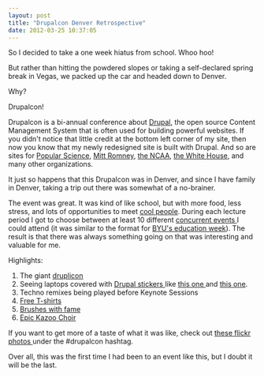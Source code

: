 ```yaml
---
layout: post
title: "Drupalcon Denver Retrospective"
date: 2012-03-25 10:37:05
---
```


So I decided to take a one week hiatus from school. Whoo hoo!

But rather than hitting the powdered slopes or taking a self-declared spring break in Vegas, we packed up the car and headed down to Denver.

Why?

Drupalcon!

Drupalcon is a bi-annual conference about <a href="http://drupal.org" target="_blank" title="Drupal.org">Drupal</a>, the open source Content Management System that is often used for building powerful websites. If you didn't notice that little credit at the bottom left corner of my site, then now you know that my newly redesigned site is built with Drupal. And so are sites for <a href="http://www.popsci.com" target="_blank" title="popsci.com">Popular Science</a>, <a href="http://www.mittromney.com/" target="_blank" title="mittromney.com">Mitt Romney</a>, <a href="http://www.ncaa.com" target="_blank" title="ncaa.com">the NCAA</a>, <a href="http://www.whitehouse.gov/" target="_blank" title="whitehouse.gov">the White House</a>, and many other organizations.

It just so happens that this Drupalcon was in Denver, and since I have family in Denver, taking a trip out there was somewhat of a no-brainer.

The event was great. It was kind of like school, but with more food, less stress, and lots of opportunities to meet <a href="https://twitter.com/#!/BryanEBraun/status/182265184411328512" target="_blank">cool people</a>. During each lecture period I got to choose between at least 10 different <a href="http://denver2012.drupal.org/program/schedule" target="_blank" title="Drupalcon Denver Schedule">concurrent events </a>I could attend (it was similar to the format for [BYU's education week][1]). The result is that there was always something going on that was interesting and valuable for me.

 [1]: http://ce.byu.edu/edweek/

Highlights:

1.  The giant <a href="http://www.flickr.com/photos/macetaria/6861077734/lightbox/" target="_blank">druplicon</a>
2.  Seeing laptops covered with <a href="http://buytaert.net/album/drupalcamp-paris-2008/drupal-stickers" target="_blank" title="Drupal Stickers on Laptops">Drupal stickers </a>like <a href="https://encrypted-tbn2.google.com/images?q=tbn:ANd9GcQpyRuGGGfT00sNvl22KWRpdPkGchVi3LxlRdyZ94Z5HV4Ctl-R" target="_blank">this one </a>and <a href="http://www.flickr.com/photos/mortendk/4907809418/" target="_blank">this one</a>.
3.  Techno remixes being played before Keynote Sessions
4.  <a href="https://twitter.com/#!/geekgirlweb/status/181948431051407362" target="_blank" title="Collecting Free T-shirts Like Pokemon">Free T-shirts</a>
5.  <a href="http://www.flickr.com/photos/matthewsaunders/6865222082/in/photostream/lightbox/" target="_blank" title="Can you see me?">Brushes with fame</a>
6.  <a href="https://twitter.com/#!/webchick/status/182947149355560961" target="_blank">Epic Kazoo Choir</a>

If you want to get more of a taste of what it was like, check out <a href="http://www.flickr.com/photos/tags/drupalcon/show/with/6865691954/?page=5" target="_blank" title="Drupalcon Photo Slideshow">these flickr photos </a>under the #drupalcon hashtag.

Over all, this was the first time I had been to an event like this, but I doubt it will be the last.